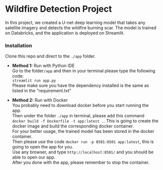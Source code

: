 # Wildfire Detection Project
In this project, we created a U-net deep learning model that takes any satellite imagery and detects the wildfire burning scar. The model is trained on Databricks, and the application is deployed on Streamlit. <br/>


### Installation 
Clone this repo and direct to the `./app` folder. <br/>
- **Method 1:** Run with Python IDE<br/>
Go to the folder`/app` and then in your terminal please type the following code: <br/>
`streamlit run app.py` <br/>
Please make sure you have the dependency installed is the same as listed in the "requirement.txt"

- **Method 2:** Run with Docker<br/>
You probably need to download docker before you start running the app. <br/>
Then under the folder `./app` in terminal, please add this command `docker build -f Dockerfile -t app:latest .`. This is going to create the docker image and build the corresponding docker container. <br/>
For your better usage, the trained model has been stored in the docker container. <br/>
Then please use the code `docker run -p 8501:8501 app:latest`, this is going to open the app for you. <br/>
Use any browser, and type `http://localhost:8501/` and you should be able to open our app. <br/>
After you done with the app, please remember to stop the container. <br/>





